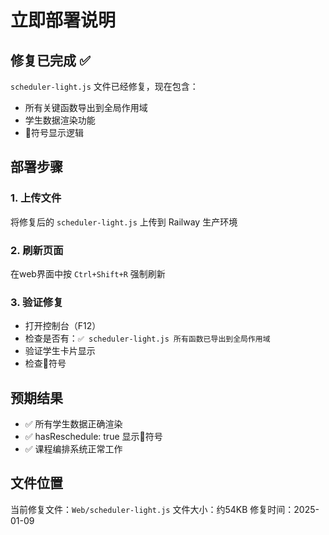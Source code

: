 # 立即部署说明

## 修复已完成 ✅

`scheduler-light.js` 文件已经修复，现在包含：

- 所有关键函数导出到全局作用域
- 学生数据渲染功能
- 🔁符号显示逻辑

## 部署步骤

### 1. 上传文件
将修复后的 `scheduler-light.js` 上传到 Railway 生产环境

### 2. 刷新页面
在web界面中按 `Ctrl+Shift+R` 强制刷新

### 3. 验证修复
- 打开控制台（F12）
- 检查是否有：`✅ scheduler-light.js 所有函数已导出到全局作用域`
- 验证学生卡片显示
- 检查🔁符号

## 预期结果

- ✅ 所有学生数据正确渲染
- ✅ hasReschedule: true 显示🔁符号
- ✅ 课程编排系统正常工作

## 文件位置

当前修复文件：`Web/scheduler-light.js`
文件大小：约54KB
修复时间：2025-01-09 